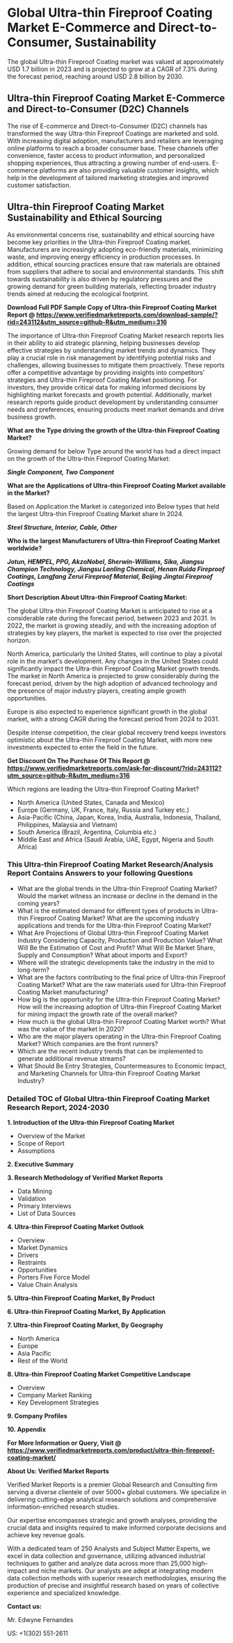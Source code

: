 <h1>Global Ultra-thin Fireproof Coating Market E-Commerce and Direct-to-Consumer, Sustainability</h1><p class=""><p>The global Ultra-thin Fireproof Coating market was valued at approximately USD 1.7 billion in 2023 and is projected to grow at a CAGR of 7.3% during the forecast period, reaching around USD 2.8 billion by 2030.</p><h2>Ultra-thin Fireproof Coating Market E-Commerce and Direct-to-Consumer (D2C) Channels</h2><p>The rise of E-commerce and Direct-to-Consumer (D2C) channels has transformed the way Ultra-thin Fireproof Coatings are marketed and sold. With increasing digital adoption, manufacturers and retailers are leveraging online platforms to reach a broader consumer base. These channels offer convenience, faster access to product information, and personalized shopping experiences, thus attracting a growing number of end-users. E-commerce platforms are also providing valuable customer insights, which help in the development of tailored marketing strategies and improved customer satisfaction.</p><h2>Ultra-thin Fireproof Coating Market Sustainability and Ethical Sourcing</h2><p>As environmental concerns rise, sustainability and ethical sourcing have become key priorities in the Ultra-thin Fireproof Coating market. Manufacturers are increasingly adopting eco-friendly materials, minimizing waste, and improving energy efficiency in production processes. In addition, ethical sourcing practices ensure that raw materials are obtained from suppliers that adhere to social and environmental standards. This shift towards sustainability is also driven by regulatory pressures and the growing demand for green building materials, reflecting broader industry trends aimed at reducing the ecological footprint.</p></p><p class=""><strong>Download Full PDF Sample Copy of Ultra-thin Fireproof Coating Market Report @ <a href="https://www.verifiedmarketreports.com/download-sample/?rid=243112&utm_source=github-R&utm_medium=316" target="_blank">https://www.verifiedmarketreports.com/download-sample/?rid=243112&utm_source=github-R&utm_medium=316</a></strong></p><p>The importance of&nbsp;Ultra-thin Fireproof Coating Market research reports lies in their ability to aid strategic planning, helping businesses develop effective strategies by understanding market trends and dynamics. They play a crucial role in risk management by identifying potential risks and challenges, allowing businesses to mitigate them proactively. These reports offer a competitive advantage by providing insights into competitors' strategies and Ultra-thin Fireproof Coating Market positioning. For investors, they provide critical data for making informed decisions by highlighting market forecasts and growth potential. Additionally, market research reports guide product development by understanding consumer needs and preferences, ensuring products meet market demands and drive business growth.</p><p><strong>What are the&nbsp;Type driving the growth of the Ultra-thin Fireproof Coating Market?</strong></p><p id="" class="">Growing demand for below Type around the world has had a direct impact on the growth of the Ultra-thin Fireproof Coating Market:</p><p class=""><em><strong>Single Component, Two Component</strong></em></p><p class=""><strong>What are the&nbsp;Applications&nbsp;of Ultra-thin Fireproof Coating Market available in the Market?</strong></p><p id="" class="">Based on Application the Market is categorized into Below types that held the largest Ultra-thin Fireproof Coating Market share In 2024.</p><p class=""><em><strong>Steel Structure, Interior, Cable, Other</strong></em></p><p class=""><strong>Who is the largest Manufacturers of Ultra-thin Fireproof Coating Market worldwide?</strong></p><p><em><strong>Jotun, HEMPEL, PPG, AkzoNobel, Sherwin-Williams, Sika, Jiangsu Champion Technology, Jiangsu Lanling Chemical, Henan Ruida Fireproof Coatings, Langfang Zerui Fireproof Material, Beijing Jingtai Fireproof Coatings</strong></em></p><p id="" class=""><strong>Short Description About Ultra-thin Fireproof Coating Market:</strong></p><p>The global Ultra-thin Fireproof Coating Market is anticipated to rise at a considerable rate during the forecast period, between 2023 and 2031. In 2022, the market is growing steadily, and with the increasing adoption of strategies by key players, the market is expected to rise over the projected horizon.</p><p>North America, particularly the United States, will continue to play a pivotal role in the market's development. Any changes in the United States could significantly impact the Ultra-thin Fireproof Coating Market growth trends. The market in North America is projected to grow considerably during the forecast period, driven by the high adoption of advanced technology and the presence of major industry players, creating ample growth opportunities.</p><p>Europe is also expected to experience significant growth in the global market, with a strong CAGR during the forecast period from 2024 to 2031.</p><p>Despite intense competition, the clear global recovery trend keeps investors optimistic about the Ultra-thin Fireproof Coating Market, with more new investments expected to enter the field in the future.</p><p id="" class=""><strong>Get Discount On The Purchase Of This Report @ <a href="https://www.verifiedmarketreports.com/ask-for-discount/?rid=243112?utm_source=github-R&utm_medium=316" target="_blank">https://www.verifiedmarketreports.com/ask-for-discount/?rid=243112?utm_source=github-R&utm_medium=316</a></strong></p><p class="">Which regions are leading the Ultra-thin Fireproof Coating Market?</p><ul><li>North America (United States, Canada and Mexico)</li><li>Europe (Germany, UK, France, Italy, Russia and Turkey etc.)</li><li>Asia-Pacific (China, Japan, Korea, India, Australia, Indonesia, Thailand, Philippines, Malaysia and Vietnam)</li><li>South America (Brazil, Argentina, Columbia etc.)</li><li>Middle East and Africa (Saudi Arabia, UAE, Egypt, Nigeria and South Africa)</li></ul><h3 id="" class="">This Ultra-thin Fireproof Coating Market Research/Analysis Report Contains Answers to your following Questions</h3><ul><li>What are the global trends in the Ultra-thin Fireproof Coating Market? Would the market witness an increase or decline in the demand in the coming years?</li><li>What is the estimated demand for different types of products in Ultra-thin Fireproof Coating Market? What are the upcoming industry applications and trends for the Ultra-thin Fireproof Coating Market?</li><li>What Are Projections of Global Ultra-thin Fireproof Coating Market Industry Considering Capacity, Production and Production Value? What Will Be the Estimation of Cost and Profit? What Will Be Market Share, Supply and Consumption? What about imports and Export?</li><li>Where will the strategic developments take the industry in the mid to long-term?</li><li>What are the factors contributing to the final price of Ultra-thin Fireproof Coating Market? What are the raw materials used for Ultra-thin Fireproof Coating Market manufacturing?</li><li>How big is the opportunity for the Ultra-thin Fireproof Coating Market? How will the increasing adoption of Ultra-thin Fireproof Coating Market for mining impact the growth rate of the overall market?</li><li>How much is the global Ultra-thin Fireproof Coating Market worth? What was the value of the market In 2020?</li><li>Who are the major players operating in the Ultra-thin Fireproof Coating Market? Which companies are the front runners?</li><li>Which are the recent industry trends that can be implemented to generate additional revenue streams?</li><li>What Should Be Entry Strategies, Countermeasures to Economic Impact, and Marketing Channels for Ultra-thin Fireproof Coating Market Industry?</li></ul><h3 id="" class="">Detailed TOC of Global Ultra-thin Fireproof Coating Market Research Report, 2024-2030</h3><p id="" class=""><strong>1. Introduction of the Ultra-thin Fireproof Coating Market</strong></p><ul><li>Overview of the Market</li><li>Scope of Report</li><li>Assumptions</li></ul><p id="" class=""><strong>2. Executive Summary</strong></p><p id="" class=""><strong>3. Research Methodology of Verified Market Reports</strong></p><ul><li>Data Mining</li><li>Validation</li><li>Primary Interviews</li><li>List of Data Sources</li></ul><p id="" class=""><strong>4. Ultra-thin Fireproof Coating Market Outlook</strong></p><ul><li>Overview</li><li>Market Dynamics</li><li>Drivers</li><li>Restraints</li><li>Opportunities</li><li>Porters Five Force Model</li><li>Value Chain Analysis</li></ul><p id="" class=""><strong>5. Ultra-thin Fireproof Coating Market, By Product</strong></p><p id="" class=""><strong>6. Ultra-thin Fireproof Coating Market, By Application</strong></p><p id="" class=""><strong>7. Ultra-thin Fireproof Coating Market, By Geography</strong></p><ul><li>North America</li><li>Europe</li><li>Asia Pacific</li><li>Rest of the World</li></ul><p id="" class=""><strong>8. Ultra-thin Fireproof Coating Market Competitive Landscape</strong></p><ul><li>Overview</li><li>Company Market Ranking</li><li>Key Development Strategies</li></ul><p id="" class=""><strong>9. Company Profiles</strong></p><p id="" class=""><strong>10. Appendix</strong></p><p id="" class=""><strong>For More Information or Query, Visit @ <a href="https://www.verifiedmarketreports.com/product/ultra-thin-fireproof-coating-market/" target="_blank">https://www.verifiedmarketreports.com/product/ultra-thin-fireproof-coating-market/</a></strong></p><p id="" class=""><strong>About Us: Verified Market Reports</strong></p><p id="" class="">Verified Market Reports is a premier Global Research and Consulting firm serving a diverse clientele of over 5000+ global customers. We specialize in delivering cutting-edge analytical research solutions and comprehensive information-enriched research studies.</p><p id="" class="">Our expertise encompasses strategic and growth analyses, providing the crucial data and insights required to make informed corporate decisions and achieve key revenue goals.</p><p id="" class="">With a dedicated team of 250 Analysts and Subject Matter Experts, we excel in data collection and governance, utilizing advanced industrial techniques to gather and analyze data across more than 25,000 high-impact and niche markets. Our analysts are adept at integrating modern data collection methods with superior research methodologies, ensuring the production of precise and insightful research based on years of collective experience and specialized knowledge.</p><p id="" class=""><strong>Contact us:</strong></p><p id="" class="">Mr. Edwyne Fernandes</p><p id="" class="">US: +1(302) 551-2611</p>